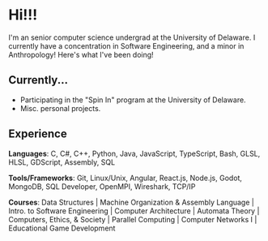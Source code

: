# Hi!!!
I'm an senior computer science undergrad at the University of Delaware. I currently have a concentration in Software Engineering, and a minor in Anthropology! Here's what I've been doing!

## Currently...
- Participating in the "Spin In" program at the University of Delaware.
- Misc. personal projects.

## Experience
**Languages**: C, C#, C++, Python, Java, JavaScript, TypeScript, Bash, GLSL, HLSL, GDScript, Assembly, SQL

**Tools/Frameworks**: Git, Linux/Unix, Angular, React.js, Node.js, Godot, MongoDB, SQL Developer, OpenMPI, Wireshark, TCP/IP

**Courses**: Data Structures | Machine Organization & Assembly Language | Intro. to Software Engineering | Computer Architecture | Automata Theory | Computers, Ethics, & Society | Parallel Computing | Computer Networks I | Educational Game Development
